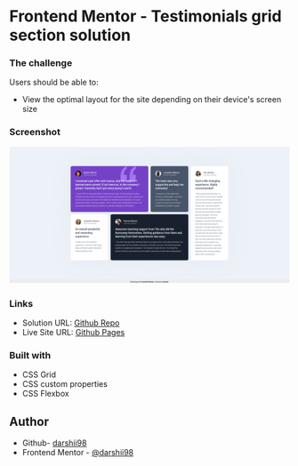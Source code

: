 # Frontend Mentor - Testimonials grid section solution

### The challenge

Users should be able to:

- View the optimal layout for the site depending on their device's screen size

### Screenshot

![](./images/screenshot.png)

### Links

- Solution URL: [Github Repo](https://github.com/darshii98/grid-section-testimonials)
- Live Site URL: [Github Pages](https://darshii98.github.io/grid-section-testimonials/)

### Built with

- CSS Grid
- CSS custom properties
- CSS Flexbox

## Author

- Github- [darshii98](https://github.com/darshii98/)
- Frontend Mentor - [@darshii98](https://www.frontendmentor.io/profile/darshii98)
